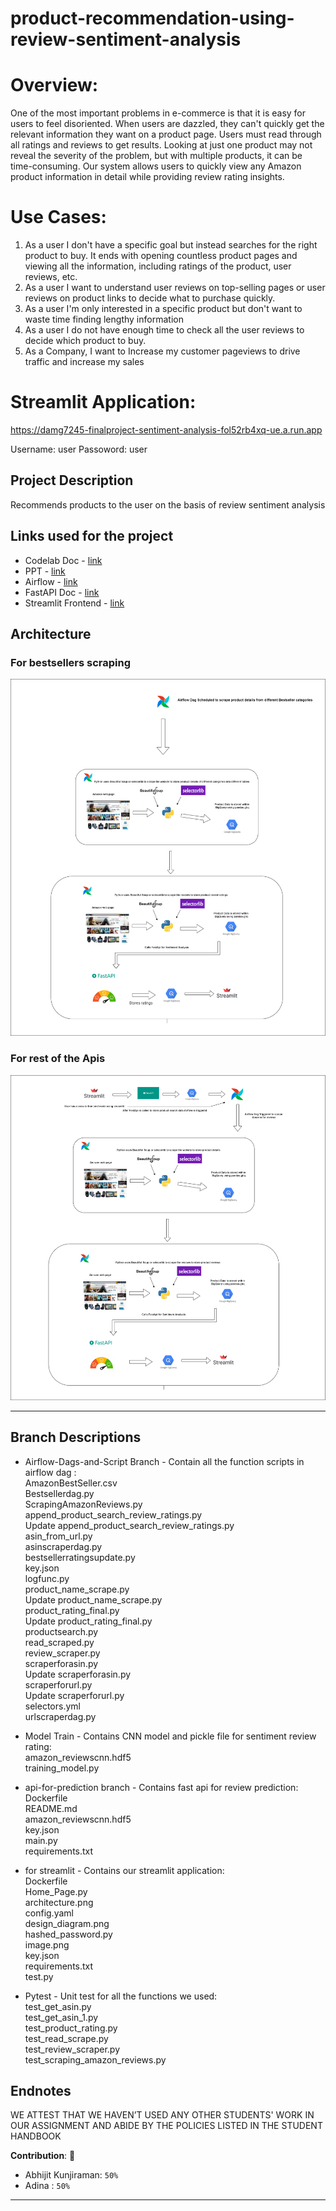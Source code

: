 # product-recommendation-using-review-sentiment-analysis 
# Overview:
One of the most important problems in e-commerce is that it is easy for users to feel disoriented. When users are dazzled, they can't quickly get the relevant information they want on a product page. Users must read through all ratings and reviews to get results. Looking at just one product may not reveal the severity of the problem, but with multiple products, it can be time-consuming.
Our system allows users to quickly view any Amazon product information in detail while providing review rating insights.

# Use Cases:
1. As a user I don't have a specific goal but instead searches for the right product to buy. It ends with opening countless product pages and viewing all the information, including ratings of the product, user reviews, etc.
2. As a user I want to understand user reviews on top-selling pages or user reviews on product links to decide what to purchase quickly.
3. As a user I'm only interested in a specific product but don't want to waste time finding lengthy information 
4. As a user I do not have enough time to check all the user reviews to decide which product to buy.
5. As a Company, I want to Increase my customer pageviews to drive traffic and increase my sales

# Streamlit Application:

https://damg7245-finalproject-sentiment-analysis-fol52rb4xq-ue.a.run.app

Username: user Passoword: user

## Project Description 
Recommends products to the user on the basis of review sentiment analysis

## Links used for the project
* Codelab Doc - [link](https://docs.google.com/document/d/1GfmdoByty7ZWO9nkfJnps5On1DQxQDlSLDi5CvqImD8/edit?usp=sharing)
* PPT - [link](https://docs.google.com/document/d/1GfmdoByty7ZWO9nkfJnps5On1DQxQDlSLDi5CvqImD8/edit?usp=sharing)
* Airflow - [link](http://35.196.111.228:8080/home)
* FastAPI Doc - [link](http://34.73.35.12:8090/docs)
* Streamlit Frontend - [link](https://damg7245-finalproject-sentiment-analysis-fol52rb4xq-ue.a.run.app)


## Architecture 
### For bestsellers scraping
![alt text](images/architecture.png)

### For rest of the Apis
![alt text](images/Architecture1.png)


---

## Branch Descriptions
* Airflow-Dags-and-Script Branch - Contain all the function scripts in airflow dag : \
AmazonBestSeller.csv \
Bestsellerdag.py \
ScrapingAmazonReviews.py \
append_product_search_review_ratings.py \
Update append_product_search_review_ratings.py \
asin_from_url.py \
asinscraperdag.py \
bestsellerratingsupdate.py \
key.json \
logfunc.py \
product_name_scrape.py \
Update product_name_scrape.py \
product_rating_final.py \
Update product_rating_final.py \
productsearch.py \
read_scraped.py \
review_scraper.py \
scraperforasin.py \
Update scraperforasin.py \
scraperforurl.py \
Update scraperforurl.py \
selectors.yml \
urlscraperdag.py 

* Model Train - Contains CNN model and pickle file for sentiment review rating: \
amazon_reviewscnn.hdf5 \
training_model.py 

* api-for-prediction branch - Contains fast api for review prediction: \
Dockerfile \
README.md \
amazon_reviewscnn.hdf5 \
key.json \
main.py \
requirements.txt 

* for streamlit - Contains our streamlit application: \
Dockerfile \
Home_Page.py \
architecture.png \
config.yaml \
design_diagram.png \
hashed_password.py \
image.png \
key.json \
requirements.txt \
test.py 

* Pytest - Unit test for all the functions we used: \
test_get_asin.py \
test_get_asin_1.py \
test_product_rating.py \
test_read_scrape.py \
test_review_scraper.py \
test_scraping_amazon_reviews.py 








## Endnotes

WE ATTEST THAT WE HAVEN’T USED ANY OTHER STUDENTS' WORK IN OUR ASSIGNMENT AND ABIDE BY THE POLICIES LISTED IN THE STUDENT HANDBOOK

**Contribution**: 🤝
*   Abhijit Kunjiraman: `50%`
*   Adina : `50%`

---
